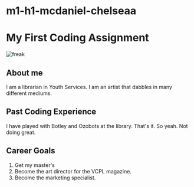 # m1-h1-mcdaniel-chelseaa
# My First Coding Assignment #
![freak](https://i.pinimg.com/originals/b1/6f/5e/b16f5e8e19e4078387cb8e71ecb81dd5.gif)
## About me 
I am a librarian in Youth Services. I am an artist that dabbles in many different mediums.
## Past Coding Experience
I have played with Botley and Ozobots at the library. That's it. So yeah. Not doing great.
## Career Goals  
1. Get my master's 
2. Become the art director for the VCPL magazine. 
3. Become the marketing specialist.